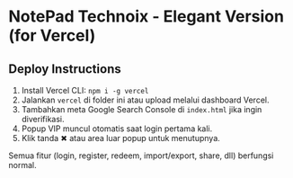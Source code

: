 # NotePad Technoix - Elegant Version (for Vercel)

## Deploy Instructions
1. Install Vercel CLI: `npm i -g vercel`
2. Jalankan `vercel` di folder ini atau upload melalui dashboard Vercel.
3. Tambahkan meta Google Search Console di <head> `index.html` jika ingin diverifikasi.
4. Popup VIP muncul otomatis saat login pertama kali.
5. Klik tanda ✖ atau area luar popup untuk menutupnya.

Semua fitur (login, register, redeem, import/export, share, dll) berfungsi normal.
